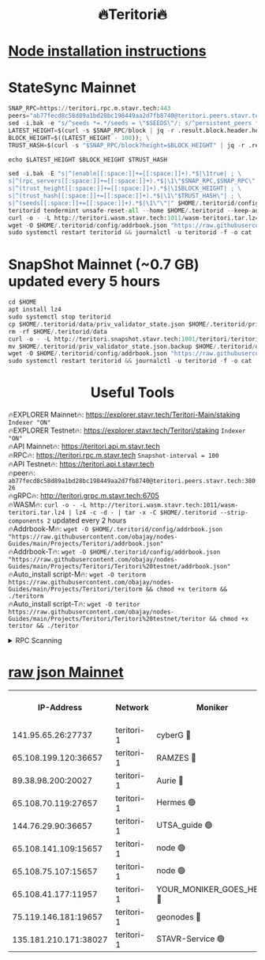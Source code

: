<h1 align="center"> 🔥Teritori🔥</h1>


[Node installation instructions](https://github.com/obajay/nodes-Guides/tree/main/Projects/Teritori)
=

# StateSync Mainnet
```python
SNAP_RPC=https://teritori.rpc.m.stavr.tech:443
peers="ab77fecd8c58d89a1bd28bc198449aa2d7fb8740@teritori.peers.stavr.tech:38026"
sed -i.bak -e "s/^seeds *=.*/seeds = \"$SEEDS\"/; s/^persistent_peers *=.*/persistent_peers = \"$PEERS\"/" $HOME/.teritorid/config/config.toml
LATEST_HEIGHT=$(curl -s $SNAP_RPC/block | jq -r .result.block.header.height); \
BLOCK_HEIGHT=$((LATEST_HEIGHT - 100)); \
TRUST_HASH=$(curl -s "$SNAP_RPC/block?height=$BLOCK_HEIGHT" | jq -r .result.block_id.hash)

echo $LATEST_HEIGHT $BLOCK_HEIGHT $TRUST_HASH

sed -i.bak -E "s|^(enable[[:space:]]+=[[:space:]]+).*$|\1true| ; \
s|^(rpc_servers[[:space:]]+=[[:space:]]+).*$|\1\"$SNAP_RPC,$SNAP_RPC\"| ; \
s|^(trust_height[[:space:]]+=[[:space:]]+).*$|\1$BLOCK_HEIGHT| ; \
s|^(trust_hash[[:space:]]+=[[:space:]]+).*$|\1\"$TRUST_HASH\"| ; \
s|^(seeds[[:space:]]+=[[:space:]]+).*$|\1\"\"|" $HOME/.teritorid/config/config.toml
teritorid tendermint unsafe-reset-all --home $HOME/.teritorid --keep-addr-book
curl -o - -L http://teritori.wasm.stavr.tech:1011/wasm-teritori.tar.lz4 | lz4 -c -d - | tar -x -C $HOME/.teritorid --strip-components 2
wget -O $HOME/.teritorid/config/addrbook.json "https://raw.githubusercontent.com/obajay/nodes-Guides/main/Projects/Teritori/addrbook.json"
sudo systemctl restart teritorid && journalctl -u teritorid -f -o cat
```

# SnapShot Mainnet (~0.7 GB) updated every 5 hours
```python
cd $HOME
apt install lz4
sudo systemctl stop teritorid
cp $HOME/.teritorid/data/priv_validator_state.json $HOME/.teritorid/priv_validator_state.json.backup
rm -rf $HOME/.teritorid/data
curl -o - -L http://teritori.snapshot.stavr.tech:1001/teritori/teritori-snap.tar.lz4 | lz4 -c -d - | tar -x -C $HOME/.teritorid --strip-components 2
mv $HOME/.teritorid/priv_validator_state.json.backup $HOME/.teritorid/data/priv_validator_state.json
wget -O $HOME/.teritorid/config/addrbook.json "https://raw.githubusercontent.com/obajay/nodes-Guides/main/Projects/Teritori/addrbook.json"
sudo systemctl restart teritorid && journalctl -u teritorid -f -o cat
```
 <h1 align="center"> Useful Tools</h1>

🔥EXPLORER Mainnet🔥:      https://explorer.stavr.tech/Teritori-Main/staking      `Indexer "ON"` \
🔥EXPLORER Testnet🔥:        https://explorer.stavr.tech/Teritori/staking            `Indexer "ON"` \
🔥API Mainnet🔥:                   https://teritori.api.m.stavr.tech \
🔥RPC🔥:                                   https://teritori.rpc.m.stavr.tech                         `Snapshot-interval = 100` \
🔥API Testnet🔥:                     https://teritori.api.t.stavr.tech \
🔥peer🔥:                     `ab77fecd8c58d89a1bd28bc198449aa2d7fb8740@teritori.peers.stavr.tech:38026` \
🔥gRPC🔥:                                http://teritori.grpc.m.stavr.tech:6705 \
🔥WASM🔥: ```curl -o - -L http://teritori.wasm.stavr.tech:1011/wasm-teritori.tar.lz4 | lz4 -c -d - | tar -x -C $HOME/.teritorid --strip-components 2``` updated every 2 hours \
🔥Addrbook-M🔥:    ```wget -O $HOME/.teritorid/config/addrbook.json "https://raw.githubusercontent.com/obajay/nodes-Guides/main/Projects/Teritori/addrbook.json"``` \
🔥Addrbook-T🔥:    ```wget -O $HOME/.teritorid/config/addrbook.json "https://raw.githubusercontent.com/obajay/nodes-Guides/main/Projects/Teritori/Teritori%20testnet/addrbook.json"``` \
🔥Auto_install script-M🔥: ```wget -O teritorm https://raw.githubusercontent.com/obajay/nodes-Guides/main/Projects/Teritori/teritorm && chmod +x teritorm && ./teritorm``` \
🔥Auto_install script-T🔥: ```wget -O teritor https://raw.githubusercontent.com/obajay/nodes-Guides/main/Projects/Teritori/Teritori%20testnet/teritor && chmod +x teritor && ./teritor```

<details>
<summary>RPC Scanning</summary>

<h2 align="center"> We scan nodes in real time every 4 hours. And we provide the final result of RPC endpoints.
We cannot influence the operation of these nodes in any way. </h2>


```python
If Voting Power is higher than 0 --> then the Node is a validator of the network and may be subject to attack and be a potential threat to the chain.
```
```python
We marked such validators with a red symbol
```

</details>

[raw json Mainnet](https://rpc-check.teritorim.stavr.tech/teritorim/rpc-teritorim-result.json)
=



<table><tr><th>IP-Address</th><th>Network</th><th>Moniker</th><th>Latest Block Height</th><th>Earliest Block Height</th><th>Catching Up</th><th>Tx Index</th><th>Voting Power</th><th>Scan Time</th></tr><tr><td>141.95.65.26:27737</td><td>teritori-1</td><td>cyberG 🔴</td><td>7536215</td><td>4258001</td><td>False</td><td>off</td><td>864146</td><td>2024-02-21T13:38:21.453454880UTC</td></tr><tr><td>65.108.199.120:36657</td><td>teritori-1</td><td>RAMZES 🔴</td><td>7536207</td><td>5996001</td><td>False</td><td>on</td><td>779117</td><td>2024-02-21T13:37:39.255239847UTC</td></tr><tr><td>89.38.98.200:20027</td><td>teritori-1</td><td>Aurie 🔴</td><td>7536216</td><td>6864001</td><td>False</td><td>on</td><td>119694</td><td>2024-02-21T13:38:26.703719965UTC</td></tr><tr><td>65.108.70.119:27657</td><td>teritori-1</td><td>Hermes 🟢</td><td>7536216</td><td>7203180</td><td>False</td><td>on</td><td>0</td><td>2024-02-21T13:38:27.049618299UTC</td></tr><tr><td>144.76.29.90:36657</td><td>teritori-1</td><td>UTSA_guide 🟢</td><td>7536214</td><td>7208001</td><td>False</td><td>on</td><td>0</td><td>2024-02-21T13:38:16.970894545UTC</td></tr><tr><td>65.108.141.109:15657</td><td>teritori-1</td><td>node 🟢</td><td>7536215</td><td>7284986</td><td>False</td><td>on</td><td>0</td><td>2024-02-21T13:38:26.308696824UTC</td></tr><tr><td>65.108.75.107:15657</td><td>teritori-1</td><td>node 🟢</td><td>7536219</td><td>7358868</td><td>False</td><td>on</td><td>0</td><td>2024-02-21T13:38:48.138046868UTC</td></tr><tr><td>65.108.41.177:11957</td><td>teritori-1</td><td>YOUR_MONIKER_GOES_HERE 🔴</td><td>7536207</td><td>7447180</td><td>False</td><td>on</td><td>2508</td><td>2024-02-21T13:37:39.706498945UTC</td></tr><tr><td>75.119.146.181:19657</td><td>teritori-1</td><td>geonodes 🔴</td><td>7536215</td><td>7477201</td><td>False</td><td>on</td><td>37177</td><td>2024-02-21T13:38:23.847819484UTC</td></tr><tr><td>135.181.210.171:38027</td><td>teritori-1</td><td>STAVR-Service 🟢</td><td>7536204</td><td>7533801</td><td>False</td><td>on</td><td>0</td><td>2024-02-21T13:37:18.017316872UTC</td></tr></table>
